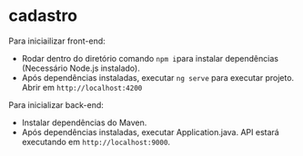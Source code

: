 # cadastro

Para iniciailizar front-end:
  - Rodar dentro do diretório comando `npm i`para instalar dependências (Necessário Node.js instalado).
  - Após dependências instaladas, executar `ng serve` para executar projeto. Abrir em `http://localhost:4200`
  
Para inicializar back-end:
  - Instalar dependências do Maven.
  - Após dependências instaladas, executar Application.java. API estará executando em `http://localhost:9000`.
